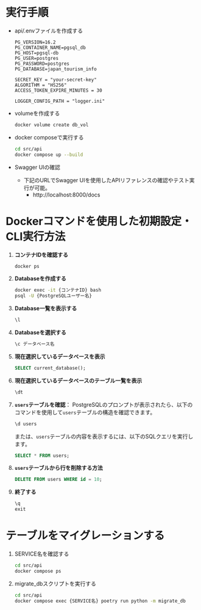 # 実行手順
* api/.envファイルを作成する
    ```
    PG_VERSION=16.2
    PG_CONTAINER_NAME=pgsql_db
    PG_HOST=pgsql-db
    PG_USER=postgres
    PG_PASSWORD=postgres
    PG_DATABASE=japan_tourism_info

    SECRET_KEY = "your-secret-key"
    ALGORITHM = "HS256"
    ACCESS_TOKEN_EXPIRE_MINUTES = 30

    LOGGER_CONFIG_PATH = "logger.ini"
    ```

* volumeを作成する
    ```bash
    docker volume create db_vol
    ```

* docker composeで実行する
    ```bash
    cd src/api
    docker compose up --build
    ```
* Swagger UIの確認
  * 下記のURLでSwagger UIを使用したAPIリファレンスの確認やテスト実行が可能。
    * http://localhost:8000/docs


# Dockerコマンドを使用した初期設定・CLI実行方法
1. **コンテナIDを確認する**
    ```bash
    docker ps
    ```

2. **Databaseを作成する**
    ```bash
    docker exec -it {コンテナID} bash
    psql -U {PostgreSQLユーザー名}
    ```

3. **Database一覧を表示する**
   ```sql
   \l
   ```

4. **Databaseを選択する**
   ```sql
   \c データベース名
   ```

5. **現在選択しているデータベースを表示**
   ```sql
   SELECT current_database();
   ```

6. **現在選択しているデータベースのテーブル一覧を表示**
   ```sql
   \dt
   ```

7. **`users`テーブルを確認**：
   PostgreSQLのプロンプトが表示されたら、以下のコマンドを使用して`users`テーブルの構造を確認できます。
   ```sql
   \d users
   ```
   または、`users`テーブルの内容を表示するには、以下のSQLクエリを実行します。
   ```sql
   SELECT * FROM users;
   ```

8. **`users`テーブルから行を削除する方法**
   ```sql
   DELETE FROM users WHERE id = 10;
   ```

9. **終了する**
   ```sql
   \q
   exit
   ```

# テーブルをマイグレーションする
1. SERVICE名を確認する
    ```bash
    cd src/api
    docker compose ps
    ```
2. migrate_dbスクリプトを実行する
    ```bash
    cd src/api
    docker compose exec {SERVICE名} poetry run python -m migrate_db
    ```